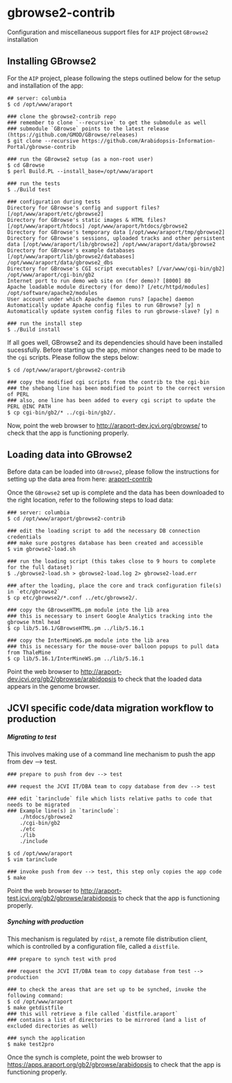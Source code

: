 gbrowse2-contrib
================

Configuration and miscellaneous support files for `AIP` project `GBrowse2` installation

## Installing GBrowse2

For the `AIP` project, please following the steps outlined below for the setup and installation of the app:

    ## server: columbia
    $ cd /opt/www/araport

    ### clone the gbrowse2-contrib repo
    ### remember to clone `--recursive` to get the submodule as well
    ### submodule `GBrowse` points to the latest release (https://github.com/GMOD/GBrowse/releases)
    $ git clone --recursive https://github.com/Arabidopsis-Information-Portal/gbrowse-contrib

    ### run the GBrowse2 setup (as a non-root user)
    $ cd GBrowse
    $ perl Build.PL --install_base=/opt/www/araport

    ### run the tests
    $ ./Build test

    ### configuration during tests
    Directory for GBrowse's config and support files? [/opt/www/araport/etc/gbrowse2]
    Directory for GBrowse's static images & HTML files? [/opt/www/araport/htdocs] /opt/www/araport/htdocs/gbrowse2
    Directory for GBrowse's temporary data [/opt/www/araport/tmp/gbrowse2]
    Directory for GBrowse's sessions, uploaded tracks and other persistent data [/opt/www/araport/lib/gbrowse2] /opt/www/araport/data/gbrowse2
    Directory for GBrowse's example databases [/opt/www/araport/lib/gbrowse2/databases] /opt/www/araport/data/gbrowse2_dbs
    Directory for GBrowse's CGI script executables? [/var/www/cgi-bin/gb2] /opt/www/araport/cgi-bin/gb2
    Internet port to run demo web site on (for demo)? [8000] 80
    Apache loadable module directory (for demo)? [/etc/httpd/modules] /opt/software/apache2/modules
    User account under which Apache daemon runs? [apache] daemon
    Automatically update Apache config files to run GBrowse? [y] n
    Automatically update system config files to run gbrowse-slave? [y] n

    ### run the install step
    $ ./Build install

If all goes well, GBrowse2 and its dependencies should have been installed sucessfully. Before starting up the app, minor changes need to be made to the `cgi` scripts. Please follow the steps below:

    $ cd /opt/www/araport/gbrowse2-contrib

    ### copy the modified cgi scripts from the contrib to the cgi-bin
    ### the shebang line has been modified to point to the correct version of PERL
    ### also, one line has been added to every cgi script to update the PERL @INC PATH
    $ cp cgi-bin/gb2/* ../cgi-bin/gb2/.

Now, point the web browser to <http://araport-dev.jcvi.org/gbrowse/> to check that the app is functioning properly.

## Loading data into GBrowse2

Before data can be loaded into `GBrowse2`, please follow the instructions for setting up the data area from here: [araport-contrib](http://github.com/arabidopsis-information-portal/araport-contrib/blob/master/README.md)

Once the `GBrowse2` set up is complete and the data has been downloaded to the right location, refer to the following steps to load data:

    ### server: columbia
    $ cd /opt/www/araport/gbrowse2-contrib

    ### edit the loading script to add the necessary DB connection credentials
    ### make sure postgres database has been created and accessible
    $ vim gbrowse2-load.sh

    ### run the loading script (this takes close to 9 hours to complete for the full dataset)
    $ ./gbrowse2-load.sh > gbrowse2-load.log 2> gbrowse2-load.err

    ### after the loading, place the core and track configuration file(s) in `etc/gbrowse2`
    $ cp etc/gbrowse2/*.conf ../etc/gbrowse2/.

    ### copy the GBrowseHTML.pm module into the lib area
    ### this is necessary to insert Google Analytics tracking into the gbrowse html head
    $ cp lib/5.16.1/GBrowseHTML.pm ../lib/5.16.1

    ### copy the InterMineWS.pm module into the lib area
    ### this is necessary for the mouse-over balloon popups to pull data from ThaleMine
    $ cp lib/5.16.1/InterMineWS.pm ../lib/5.16.1

Point the web browser to <http://araport-dev.jcvi.org/gb2/gbrowse/arabidopsis> to check that the loaded data appears in the genome browser.

## JCVI specific code/data migration workflow to production

##### Migrating to test

This involves making use of a command line mechanism to push the app from dev --> test.

    ### prepare to push from dev --> test

    ### request the JCVI IT/DBA team to copy database from dev --> test

    ### edit `tarinclude` file which lists relative paths to code that needs to be migrated
    ### Example line(s) in `tarinclude`:
        ./htdocs/gbrowse2
        ./cgi-bin/gb2
        ./etc
        ./lib
        ./include

    $ cd /opt/www/araport
    $ vim tarinclude

    ### invoke push from dev --> test, this step only copies the app code
    $ make

Point the web browser to <http://araport-test.jcvi.org/gb2/gbrowse/arabidopsis> to check that the app is functioning properly.

##### Synching with production

This mechanism is regulated by `rdist`, a remote file distribution client, which is controlled by a configuration file, called a `distfile`.

    ### prepare to synch test with prod

    ### request the JCVI IT/DBA team to copy database from test --> production

    ### to check the areas that are set up to be synched, invoke the following command:
    $ cd /opt/www/araport
    $ make getdistfile
    ### this will retrieve a file called `distfile.araport`
    ### contains a list of directories to be mirrored (and a list of excluded directories as well)

    ### synch the application
    $ make test2pro

Once the synch is complete, point the web browser to <https://apps.araport.org/gb2/gbrowse/arabidopsis> to check that the app is functioning properly.
